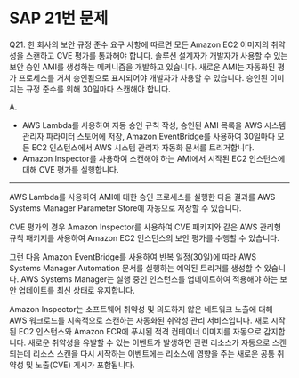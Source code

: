 # SAP 21번 문제

Q21. 한 회사의 보안 규정 준수 요구 사항에 따르면 모든 Amazon EC2 이미지의 취약성을 스캔하고 CVE 평가를 통과해야 합니다. 솔루션 설계자가 개발자가 사용할 수 있는 보안 승인 AMI를 생성하는 메커니즘을 개발하고 있습니다. 새로운 AMI는 자동화된 평가 프로세스를 거쳐 승인됨으로 표시되어야 개발자가 사용할 수 있습니다. 승인된 이미지는 규정 준수를 위해 30일마다 스캔해야 합니다.

A.

- AWS Lambda를 사용하여 자동 승인 규칙 작성, 승인된 AMI 목록을 AWS 시스템 관리자 파라미터 스토어에 저장, Amazon EventBridge를 사용하여 30일마다 모든 EC2 인스턴스에서 AWS 시스템 관리자 자동화 문서를 트리거합니다.
- Amazon Inspector를 사용하여 스캔해야 하는 AMI에서 시작된 EC2 인스턴스에 대해 CVE 평가를 실행합니다.

---

AWS Lambda를 사용하여 AMI에 대한 승인 프로세스를 실행한 다음 결과를 AWS Systems Manager Parameter Store에 자동으로 저장할 수 있습니다.

CVE 평가의 경우 Amazon Inspector를 사용하여 CVE 패키지와 같은 AWS 관리형 규칙 패키지를 사용하여 Amazon EC2 인스턴스의 보안 평가를 수행할 수 있습니다.

그런 다음 Amazon EventBridge를 사용하여 반복 일정(30일)에 따라 AWS Systems Manager Automation 문서를 실행하는 예약된 트리거를 생성할 수 있습니다. AWS Systems Manager는 실행 중인 인스턴스를 업데이트하여 적용해야 하는 보안 업데이트를 최신 상태로 유지합니다.

Amazon Inspector는 소프트웨어 취약성 및 의도하지 않은 네트워크 노출에 대해 AWS 워크로드를 지속적으로 스캔하는 자동화된 취약성 관리 서비스입니다. 새로 시작된 EC2 인스턴스와 Amazon ECR에 푸시된 적격 컨테이너 이미지를 자동으로 감지합니다. 새로운 취약성을 유발할 수 있는 이벤트가 발생하면 관련 리소스가 자동으로 스캔되는데 리소스 스캔을 다시 시작하는 이벤트에는 리소스에 영향을 주는 새로운 공통 취약성 및 노출(CVE) 게시가 포함됩니다.
